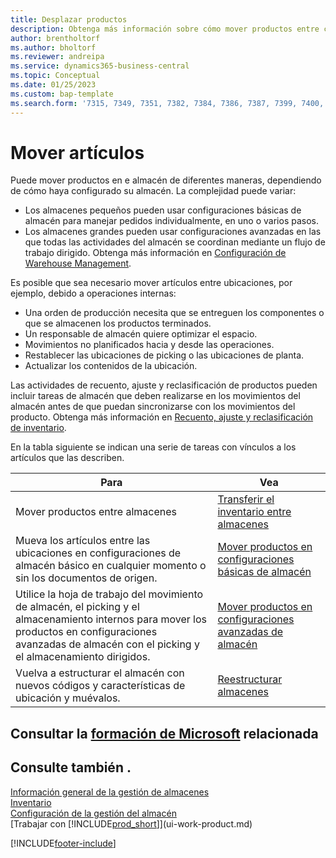 ```yaml
---
title: Desplazar productos
description: Obtenga más información sobre cómo mover productos entre contenedores en el almacén.
author: brentholtorf
ms.author: bholtorf
ms.reviewer: andreipa
ms.service: dynamics365-business-central
ms.topic: Conceptual
ms.date: 01/25/2023
ms.custom: bap-template
ms.search.form: '7315, 7349, 7351, 7382, 7384, 7386, 7387, 7399, 7400, 9314, 9330, 9345'
---
```

# <a name="moving-items" />Mover artículos

Puede mover productos en e almacén de diferentes maneras, dependiendo de cómo haya configurado su almacén. La complejidad puede variar:

* Los almacenes pequeños pueden usar configuraciones básicas de almacén para manejar pedidos individualmente, en uno o varios pasos.
* Los almacenes grandes pueden usar configuraciones avanzadas en las que todas las actividades del almacén se coordinan mediante un flujo de trabajo dirigido. Obtenga más información en [Configuración de Warehouse Management](warehouse-setup-warehouse.md).

Es posible que sea necesario mover artículos entre ubicaciones, por ejemplo, debido a operaciones internas:

* Una orden de producción necesita que se entreguen los componentes o que se almacenen los productos terminados.
* Un responsable de almacén quiere optimizar el espacio.
* Movimientos no planificados hacia y desde las operaciones.
* Restablecer las ubicaciones de picking o las ubicaciones de planta.
* Actualizar los contenidos de la ubicación.

Las actividades de recuento, ajuste y reclasificación de productos pueden incluir tareas de almacén que deben realizarse en los movimientos del almacén antes de que puedan sincronizarse con los movimientos del producto. Obtenga más información en [Recuento, ajuste y reclasificación de inventario](inventory-how-count-adjust-reclassify.md).  

 En la tabla siguiente se indican una serie de tareas con vínculos a los artículos que las describen.

|**Para**|**Vea**|  
|------------|-------------|  
|Mover productos entre almacenes|[Transferir el inventario entre almacenes](inventory-how-transfer-between-locations.md)|
|Mueva los artículos entre las ubicaciones en configuraciones de almacén básico en cualquier momento o sin los documentos de origen.|[Mover productos en configuraciones básicas de almacén](warehouse-how-to-move-items-ad-hoc-in-basic-warehousing.md)|
|Utilice la hoja de trabajo del movimiento de almacén, el picking y el almacenamiento internos para mover los productos en configuraciones avanzadas de almacén con el picking y el almacenamiento dirigidos.|[Mover productos en configuraciones avanzadas de almacén](warehouse-how-to-move-items-in-advanced-warehousing.md)|  
|Vuelva a estructurar el almacén con nuevos códigos y características de ubicación y muévalos.|[Reestructurar almacenes](warehouse-how-to-restructure-warehouses.md)|  

## <a name="see-related-microsoft-training" />Consultar la [formación de Microsoft](/training/modules/manage-internal-warehouse-processes/) relacionada

## <a name="see-also" />Consulte también .

[Información general de la gestión de almacenes](design-details-warehouse-management.md)  
[Inventario](inventory-manage-inventory.md)  
[Configuración de la gestión del almacén](warehouse-setup-warehouse.md)  
[Trabajar con [!INCLUDE[prod_short](includes/prod_short.md)]](ui-work-product.md)


[!INCLUDE[footer-include](includes/footer-banner.md)]
